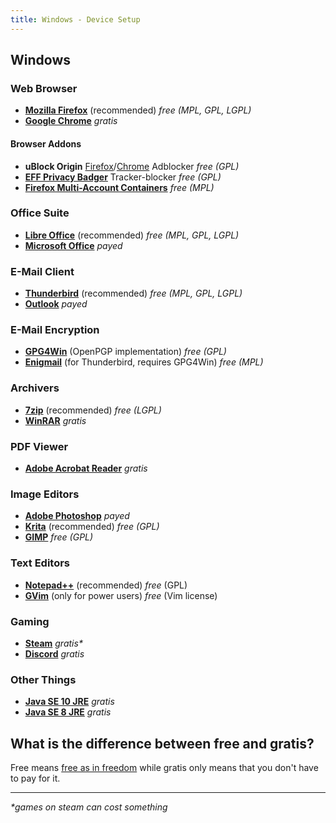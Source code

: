 ```yaml
---
title: Windows - Device Setup
---
```

## Windows

### Web Browser

- [**Mozilla Firefox**](https://www.mozilla.org/en/firefox/new/) (recommended) _free (MPL, GPL, LGPL)_
- [**Google Chrome**](https://www.google.com/chrome/) _gratis_


#### Browser Addons

- **uBlock Origin** [Firefox](https://addons.mozilla.org/de/firefox/addon/ublock-origin/)/[Chrome](https://chrome.google.com/webstore/detail/ublock-origin/cjpalhdlnbpafiamejdnhcphjbkeiagm) Adblocker _free (GPL)_
- [**EFF Privacy Badger**](https://www.eff.org/privacybadger) Tracker-blocker _free (GPL)_
- [**Firefox Multi-Account Containers**](https://addons.mozilla.org/de/firefox/addon/multi-account-containers/) _free (MPL)_


### Office Suite

- [**Libre Office**](https://www.libreoffice.org/download/download/) (recommended) _free (MPL, GPL, LGPL)_
- [**Microsoft Office**](https://www.office.com/) _payed_


### E-Mail Client

- [**Thunderbird**](https://www.thunderbird.net/en/) (recommended) _free (MPL, GPL, LGPL)_
- [**Outlook**](https://products.office.com/en-US/) _payed_


### E-Mail Encryption

- [**GPG4Win**](https://gpg4win.org/download.html) (OpenPGP implementation) _free (GPL)_
- [**Enigmail**](https://enigmail.net/index.php/en/) (for Thunderbird, requires GPG4Win) _free (MPL)_


### Archivers

- [**7zip**](https://www.7-zip.org/) (recommended) _free (LGPL)_
- [**WinRAR**](https://rarlab.com/download.htm) _gratis_


### PDF Viewer

- [**Adobe Acrobat Reader**](https://get.adobe.com/de/reader/otherversions/) _gratis_


### Image Editors

- [**Adobe Photoshop**](https://www.adobe.com/de/products/photoshop.html) _payed_
- [**Krita**](https://krita.org/en/download/krita-desktop/) (recommended) _free (GPL)_
- [**GIMP**](https://www.gimp.org/downloads/) _free (GPL)_


### Text Editors

- [**Notepad++**](https://notepad-plus-plus.org/download/) (recommended) _free_ (GPL)
- [**GVim**](https://www.vim.org/download.php#pc) (only for power users) _free_ (Vim license)


### Gaming

- [**Steam**](https://store.steampowered.com/about/) _gratis*_
- [**Discord**](https://discordapp.com/download) _gratis_


### Other Things

- [**Java SE 10 JRE**](http://www.oracle.com/technetwork/java/javase/downloads/jre10-downloads-4417026.html) _gratis_
- [**Java SE 8 JRE**](http://www.oracle.com/technetwork/java/javase/downloads/jre8-downloads-2133155.html) _gratis_


## What is the difference between free and gratis?

Free means [free as in freedom](https://www.gnu.org/philosophy/free-sw.html) while gratis only means that you don't have to pay for it.

- - -

_*games on steam can cost something_
